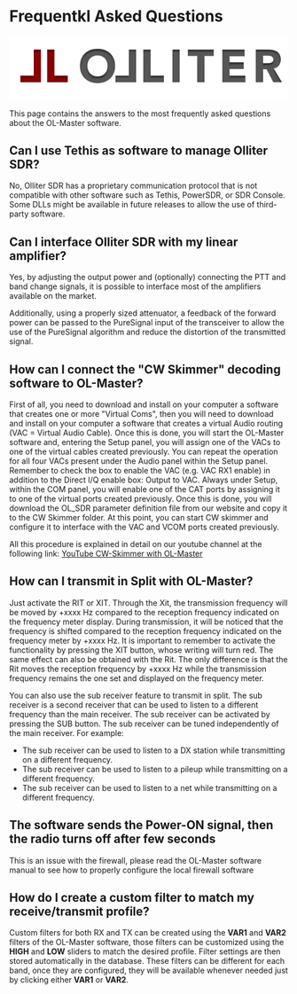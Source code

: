 # Frequentkl Asked Questions

![Olliter logo](../resources/olliter-logo.png)

This page contains the answers to the most frequently asked questions about the OL-Master software.

## Can I use Tethis as software to manage Olliter SDR?

No, Olliter SDR has a proprietary communication protocol that is not compatible with other software such as Tethis, PowerSDR, or SDR Console. Some DLLs might be available in future releases to allow the use of third-party software.

## Can I interface Olliter SDR with my linear amplifier?

Yes, by adjusting the output power and (optionally) connecting the PTT and band change signals, it is possible to interface most of the amplifiers available on the market.

Additionally, using a properly sized attenuator, a feedback of the forward power can be passed to the PureSignal input of the transceiver to allow the use of the PureSignal algorithm and reduce the distortion of the transmitted signal.

## How can I connect the "CW Skimmer" decoding software to OL-Master?

First of all, you need to download and install on your computer a software that creates one or more "Virtual Coms", then you will need to download and install on your computer a software that creates a virtual Audio routing (VAC = Virtual Audio Cable). Once this is done, you will start the OL-Master software and, entering the Setup panel, you will assign one of the VACs to one of the virtual cables created previously. You can repeat the operation for all four VACs present under the Audio panel within the Setup panel. Remember to check the box to enable the VAC (e.g. VAC RX1 enable) in addition to the Direct I/Q enable box: Output to VAC. Always under Setup, within the COM panel, you will enable one of the CAT ports by assigning it to one of the virtual ports created previously. Once this is done, you will download the OL_SDR parameter definition file from our website and copy it to the CW Skimmer folder. At this point, you can start CW skimmer and configure it to interface with the VAC and VCOM ports created previously. 

All this procedure is explained in detail on our youtube channel at the following link: [YouTube CW-Skimmer with OL-Master](https://www.youtube.com/watch?v=JfEGwmIWuCU&pp=ygUSb2xsaXRlciBjdyBza2ltbWVy)

## How can I transmit in Split with OL-Master?

Just activate the RIT or XIT. Through the Xit, the transmission frequency will be moved by +xxxx Hz compared to the reception frequency indicated on the frequency meter display. During transmission, it will be noticed that the frequency is shifted compared to the reception frequency indicated on the frequency meter by +xxxx Hz. It is important to remember to activate the functionality by pressing the XIT button, whose writing will turn red. The same effect can also be obtained with the Rit. The only difference is that the Rit moves the reception frequency by +xxxx Hz while the transmission frequency remains the one set and displayed on the frequency meter.

You can also use the sub receiver feature to transmit in split. The sub receiver is a second receiver that can be used to listen to a different frequency than the main receiver. The sub receiver can be activated by pressing the SUB button. The sub receiver can be tuned independently of the main receiver. For example:

* The sub receiver can be used to listen to a DX station while transmitting on a different frequency.
* The sub receiver can be used to listen to a pileup while transmitting on a different frequency.
* The sub receiver can be used to listen to a net while transmitting on a different frequency.

## The software sends the Power-ON signal, then the radio turns off after few seconds

This is an issue with the firewall, please read the OL-Master software manual to see how to properly configure the local firewall software

## How do I create a custom filter to match my receive/transmit profile?

Custom filters for both RX and TX can be created using the **VAR1** and **VAR2** filters of the OL-Master software, those filters can be customized using the **HIGH** and **LOW** sliders to match the desired profile. Filter settings are then stored automatically in the database. These filters can be different for each band, once they are configured, they will be available whenever needed just by clicking either **VAR1** or **VAR2**.
